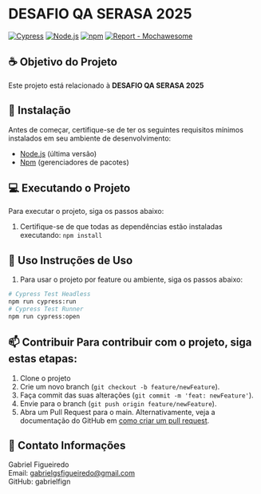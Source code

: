 # DESAFIO QA SERASA 2025

[
![Cypress
](https://img.shields.io/badge/-cypress-%23E5E5E5?style=for-the-badge&logo=cypress&logoColor=058a5e)](https://www.cypress.io/)
[
![Node.js
](https://img.shields.io/badge/node.js-6DA55F?style=for-the-badge&logo=node.js&logoColor=white)](https://nodejs.org/)
[
![npm
](https://img.shields.io/badge/NPM-%23CB3837.svg?style=for-the-badge&logo=npm&logoColor=white)](https://www.npmjs.com/)
[![Report - Mochawesome](https://img.shields.io/badge/-mocha-%238D6748?style=for-the-badge&logo=mocha&logoColor=white)](https://www.npmjs.com/package/mochawesome)  


## ☕ Objetivo do Projeto

Este projeto está relacionado à **DESAFIO QA SERASA 2025**

## 🚀 Instalação

Antes de começar, certifique-se de ter os seguintes requisitos mínimos instalados em seu ambiente de desenvolvimento:

- [Node.js](https://nodejs.org) (última versão)
- [Npm](https://www.npmjs.com) (gerenciadores de pacotes)



## 💻 Executando o Projeto

Para executar o projeto, siga os passos abaixo:

1. Certifique-se de que todas as dependências estão instaladas executando:
``npm install``

## 📝 Uso Instruções de Uso
1. Para usar o projeto por feature ou ambiente, siga os passos abaixo:
 ```bash 
 # Cypress Test Headless
 npm run cypress:run
 # Cypress Test Runner
 npm run cypress:open
``` 

## 📫 Contribuir Para contribuir com o projeto, siga estas etapas: 

1. Clone o projeto 
2. Crie um novo branch (`git checkout -b feature/newFeature`). 
3. Faça commit das suas alterações (`git commit -m 'feat: newFeature'`). 
4. Envie para o branch (`git push origin feature/newFeature`). 
5. Abra um Pull Request para o main. Alternativamente, veja a documentação do GitHub em [como criar um pull request](https://help.github.com/en/github/collaborating-with-issues-and-pull-requests/creating-a-pull-request). 


## 🤝 Contato Informações
Gabriel Figueiredo<br>
Email: gabrielgsfigueiredo@gmail.com<br>
GitHub: gabrielfign